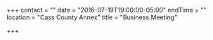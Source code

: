 +++
contact = ""
date = "2016-07-19T19:00:00-05:00"
endTime = ""
location = "Cass County Annex"
title = "Business Meeting"

+++

